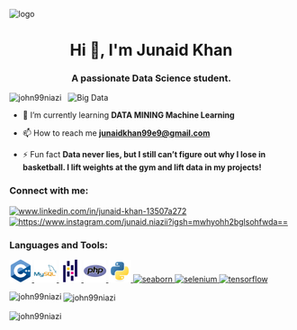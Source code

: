 ![logo](https://github.com/john99niazi/john99niazi/blob/main/DATA%20ENGINEER%20(2)%20(1).png)
<h1 align="center">Hi 👋, I'm Junaid Khan</h1>
<h3 align="center">A passionate Data Science student.</h3>
<img align="right" alt="Big Data" width="400" src="https://www.sardonyx.in/themes/images/bigdata-solution/sardonyx-bigdata-rowimg5.gif">

<p align="left"> <img src="https://komarev.com/ghpvc/?username=john99niazi&label=Profile%20views&color=0e75b6&style=flat" alt="john99niazi" /> </p>

- 🌱 I’m currently learning **DATA MINING Machine Learning**

- 📫 How to reach me **junaidkhan99e9@gmail.com**

- ⚡ Fun fact **Data never lies, but I still can’t figure out why I lose in basketball.
                I lift weights at the gym and lift data in my projects!**

<h3 align="left">Connect with me:</h3>
<p align="left">
<a href="https://linkedin.com/in/www.linkedin.com/in/junaid-khan-13507a272" target="blank"><img align="center" src="https://raw.githubusercontent.com/rahuldkjain/github-profile-readme-generator/master/src/images/icons/Social/linked-in-alt.svg" alt="www.linkedin.com/in/junaid-khan-13507a272" height="30" width="40" /></a>
<a href="https://instagram.com/https://www.instagram.com/junaid.niazii?igsh=mwhyohh2bglsohfwda==" target="blank"><img align="center" src="https://raw.githubusercontent.com/rahuldkjain/github-profile-readme-generator/master/src/images/icons/Social/instagram.svg" alt="https://www.instagram.com/junaid.niazii?igsh=mwhyohh2bglsohfwda==" height="30" width="40" /></a>
</p>

<h3 align="left">Languages and Tools:</h3>
<p align="left"> <a href="https://www.w3schools.com/cpp/" target="_blank" rel="noreferrer"> <img src="https://raw.githubusercontent.com/devicons/devicon/master/icons/cplusplus/cplusplus-original.svg" alt="cplusplus" width="40" height="40"/> </a> <a href="https://www.mysql.com/" target="_blank" rel="noreferrer"> <img src="https://raw.githubusercontent.com/devicons/devicon/master/icons/mysql/mysql-original-wordmark.svg" alt="mysql" width="40" height="40"/> </a> <a href="https://pandas.pydata.org/" target="_blank" rel="noreferrer"> <img src="https://raw.githubusercontent.com/devicons/devicon/2ae2a900d2f041da66e950e4d48052658d850630/icons/pandas/pandas-original.svg" alt="pandas" width="40" height="40"/> </a> <a href="https://www.php.net" target="_blank" rel="noreferrer"> <img src="https://raw.githubusercontent.com/devicons/devicon/master/icons/php/php-original.svg" alt="php" width="40" height="40"/> </a> <a href="https://www.python.org" target="_blank" rel="noreferrer"> <img src="https://raw.githubusercontent.com/devicons/devicon/master/icons/python/python-original.svg" alt="python" width="40" height="40"/> </a> <a href="https://seaborn.pydata.org/" target="_blank" rel="noreferrer"> <img src="https://seaborn.pydata.org/_images/logo-mark-lightbg.svg" alt="seaborn" width="40" height="40"/> </a> <a href="https://www.selenium.dev" target="_blank" rel="noreferrer"> <img src="https://raw.githubusercontent.com/detain/svg-logos/780f25886640cef088af994181646db2f6b1a3f8/svg/selenium-logo.svg" alt="selenium" width="40" height="40"/> </a> <a href="https://www.tensorflow.org" target="_blank" rel="noreferrer"> <img src="https://www.vectorlogo.zone/logos/tensorflow/tensorflow-icon.svg" alt="tensorflow" width="40" height="40"/> </a> </p>

<p><img align="left" src="https://github-readme-stats.vercel.app/api/top-langs?username=john99niazi&show_icons=true&locale=en&layout=compact" alt="john99niazi" /></p>

<p>&nbsp;<img align="center" src="https://github-readme-stats.vercel.app/api?username=john99niazi&show_icons=true&locale=en" alt="john99niazi" /></p>

<p><img align="center" src="https://github-readme-streak-stats.herokuapp.com/?user=john99niazi&" alt="john99niazi" /></p>

